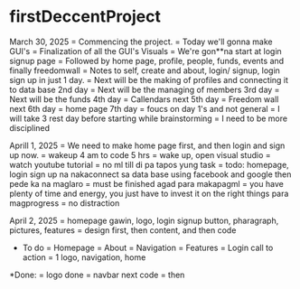 # firstDeccentProject


March 30, 2025
  = Commencing the project.
  = Today we'll gonna make GUI's 
  = Finalization of all the GUI's Visuals
  = We're gon**na start at login signup page
  = Followed by home page, profile, people, funds, events and finally freedomwall
  = Notes to self, create and about, login/ signup, login sign up in just 1 day. 
  = Next will be the making of profiles and connecting it to data base 2nd day
  = Next will be the managing of members 3rd day
  = Next will be the funds 4th day
  = Callendars next 5th day
  = Freedom wall next 6th day
  = home page 7th day
  = foucs on day 1's and not general
  = I will take 3 rest day before starting while brainstorming
  = I need to be more disciplined

Aprill 1, 2025
  = We need to make home page first, and then login and sign up now.
  = wakeup 4 am to code 5 hrs
  = wake up, open visual studio
  = watch youtube tutorial
  = no ml till di pa tapos yung task
  = todo: homepage, login sign up na nakaconnect sa data base using facebook and google then pede ka na maglaro
  = must be finished agad para makapagml 
  = you have plenty of time and energy, you just have to invest it on the right things para magprogress
  = no distraction

April 2, 2025
  = homepage gawin, logo, login signup button, pharagraph, pictures, features
  = design first, then content, and then code

  * To do
  = Homepage
  = About
  = Navigation
  = Features
  = Login call to action
  = 1 logo, navigation, home

  *Done:
  = logo done
  = navbar next code
  = then
